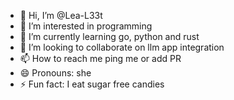 - 👋 Hi, I’m @Lea-L33t
- 👀 I’m interested in programming
- 🌱 I’m currently learning go, python and rust
- 💞️ I’m looking to collaborate on llm app integration
- 📫 How to reach me ping me or add PR
- 😄 Pronouns: she
- ⚡ Fun fact: I eat sugar free candies

<!---
Lea-L33t/Lea-L33t is a ✨ special ✨ repository because its `README.md` (this file) appears on your GitHub profile.
You can click the Preview link to take a look at your changes.
--->

